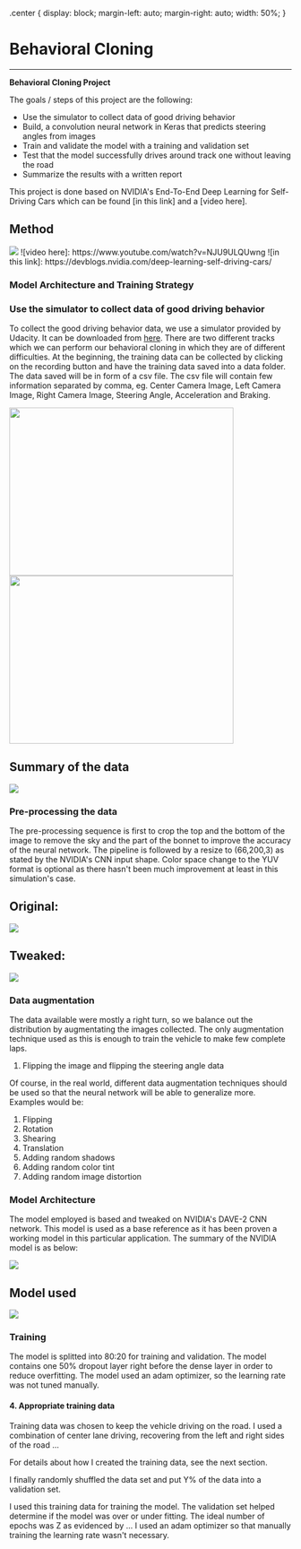 .center {
  display: block;
  margin-left: auto;
  margin-right: auto;
  width: 50%;
}

# **Behavioral Cloning** 
---

**Behavioral Cloning Project**

The goals / steps of this project are the following:
* Use the simulator to collect data of good driving behavior
* Build, a convolution neural network in Keras that predicts steering angles from images
* Train and validate the model with a training and validation set
* Test that the model successfully drives around track one without leaving the road
* Summarize the results with a written report

This project is done based on NVIDIA's End-To-End Deep Learning for Self-Driving Cars which can be found [in this link] and a [video here].

Method
---

<img src="./examples/method.jpg"/>
![video here]: https://www.youtube.com/watch?v=NJU9ULQUwng
![in this link]: https://devblogs.nvidia.com/deep-learning-self-driving-cars/

### Model Architecture and Training Strategy

### Use the simulator to collect data of good driving behavior

To collect the good driving behavior data, we use a simulator provided by Udacity. It can be downloaded from [here]. There are two different tracks which we can perform our behavioral cloning in which they are of different difficulties. At the beginning, the training data can be collected by clicking on the recording button and have the training data saved into a data folder. The data saved will be in form of a csv file. The csv file will contain few information separated by comma, eg. Center Camera Image, Left Camera Image, Right Camera Image, Steering Angle, Acceleration and Braking.


<img src="./examples/Homepage_simulator.png" width="400" height="300" class="center"/>
<img src="./examples/training.png" width="400" height="300" style='align:center'/>

Summary of the data
---
<img src="./examples/data.jpg"/>



[here]: https://d17h27t6h515a5.cloudfront.net/topher/2016/November/5831f3a4_simulator-windows-64/simulator-windows-64.zip

### Pre-processing the data
The pre-processing sequence is first to crop the top and the bottom of the image to remove the sky and the part of the bonnet to improve the accuracy of the neural network. The pipeline is followed by a resize to (66,200,3) as stated by the NVIDIA's CNN input shape. Color space change to the YUV format is optional as there hasn't been much improvement at least in this simulation's case.

Original:
---
<img src="./examples/original_image.jpg"/>

Tweaked:
---
<img src="./examples/tweaked_image.jpg"/>

### Data augmentation
The data available were mostly a right turn, so we balance out the distribution by augmentating the images collected.
The only augmentation technique used as this is enough to train the vehicle to make few complete laps.
1. Flipping the image and flipping the steering angle data

Of course, in the real world, different data augmentation techniques should be used so that the neural network will be able to generalize more. Examples would be:
1. Flipping
2. Rotation
3. Shearing
4. Translation
5. Adding random shadows
6. Adding random color tint
7. Adding random image distortion

### Model Architecture

The model employed is based and tweaked on NVIDIA's DAVE-2 CNN network. This model is used as a base reference as it has been proven a working model in this particular application. The summary of the NVIDIA model is as below:

<img src="./examples/model.jpg"/>

Model used
---

<img src="./examples/final_model.jpg"/>


### Training

The model is splitted into 80:20 for training and validation. The model contains one 50% dropout layer right before the dense layer in order to reduce overfitting. The model used an adam optimizer, so the learning rate was not tuned manually.


#### 4. Appropriate training data

Training data was chosen to keep the vehicle driving on the road. I used a combination of center lane driving, recovering from the left and right sides of the road ... 

For details about how I created the training data, see the next section. 



I finally randomly shuffled the data set and put Y% of the data into a validation set. 

I used this training data for training the model. The validation set helped determine if the model was over or under fitting. The ideal number of epochs was Z as evidenced by ... I used an adam optimizer so that manually training the learning rate wasn't necessary.
